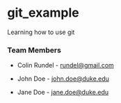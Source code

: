 # git_example

Learning how to use git


### Team Members

* Colin Rundel - rundel@gmail.com

* John Doe - john.doe@duke.edu

* Jane Doe - jane.doe@duke.edu

